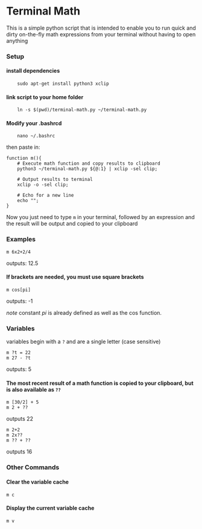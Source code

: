 # Terminal Math

This is a simple python script that is intended to enable you to run quick and dirty on-the-fly math expressions from your terminal without having to open anything

### Setup

#### install dependencies
```
	sudo apt-get install python3 xclip
```

#### link script to your home folder
```
	ln -s $(pwd)/terminal-math.py ~/terminal-math.py
```

#### Modify your .bashrcd
```
	nano ~/.bashrc
```
then paste in:
```
function m(){
    # Execute math function and copy results to clipboard
    python3 ~/terminal-math.py ${@:1} | xclip -sel clip;

    # Output results to terminal
    xclip -o -sel clip;
    
    # Echo for a new line
    echo "";
}
```

Now you just need to type `m` in your terminal, followed by an expression and the result will be output and copied to your clipboard


### Examples
```
m 6x2+2/4
```
outputs: 12.5

#### If brackets are needed, you must use square brackets
```
m cos[pi]
```
outputs: -1

*note* constant _pi_ is already defined as well as the cos function.


### Variables
variables begin with a `?` and are a single letter (case sensitive)
```
m ?t = 22
m 27 - ?t
```
outputs: 5

#### The most recent result of a math function is copied to your clipboard, but is also available as `??`
```
m [30/2] + 5
m 2 + ??
```
outputs 22

```
m 2+2
m 2x??
m ?? + ??
```
outputs 16


### Other Commands

#### Clear the variable cache
```
m c
```

#### Display the current variable cache
```
m v
```
